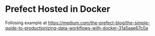 # Prefect Hosted in Docker
Follosing example at https://medium.com/the-prefect-blog/the-simple-guide-to-productionizing-data-workflows-with-docker-31a5aae67c0a

